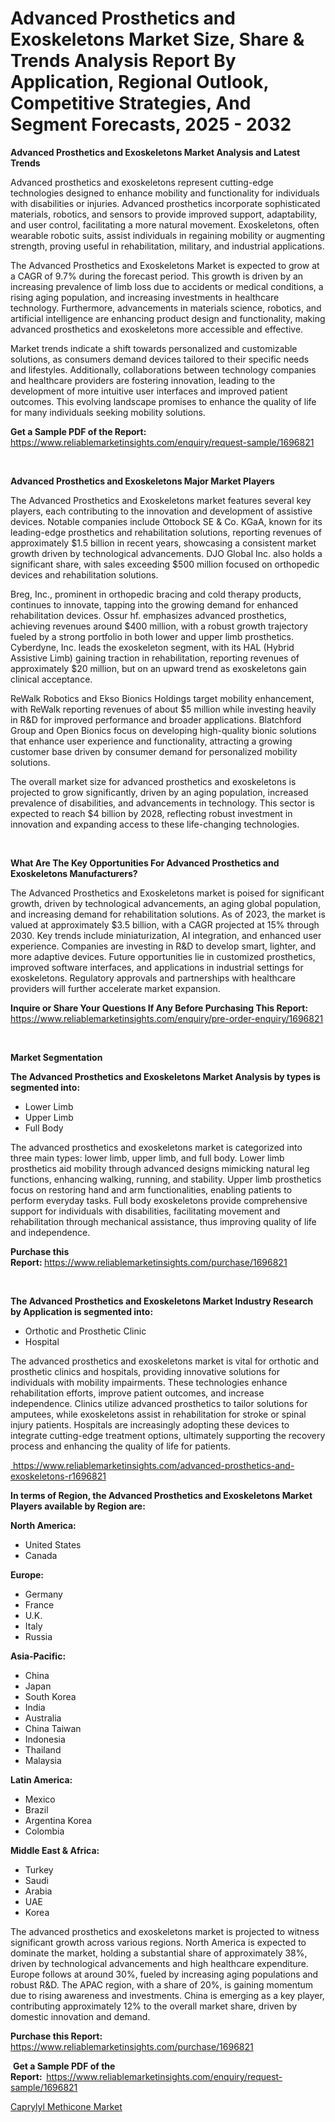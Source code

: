 <p><h1>Advanced Prosthetics and Exoskeletons Market Size, Share & Trends Analysis Report By Application, Regional Outlook, Competitive Strategies, And Segment Forecasts, 2025 - 2032</h1></p><p><strong>Advanced Prosthetics and Exoskeletons Market Analysis and Latest Trends</strong></p>
<p><p>Advanced prosthetics and exoskeletons represent cutting-edge technologies designed to enhance mobility and functionality for individuals with disabilities or injuries. Advanced prosthetics incorporate sophisticated materials, robotics, and sensors to provide improved support, adaptability, and user control, facilitating a more natural movement. Exoskeletons, often wearable robotic suits, assist individuals in regaining mobility or augmenting strength, proving useful in rehabilitation, military, and industrial applications.</p><p>The Advanced Prosthetics and Exoskeletons Market is expected to grow at a CAGR of 9.7% during the forecast period. This growth is driven by an increasing prevalence of limb loss due to accidents or medical conditions, a rising aging population, and increasing investments in healthcare technology. Furthermore, advancements in materials science, robotics, and artificial intelligence are enhancing product design and functionality, making advanced prosthetics and exoskeletons more accessible and effective. </p><p>Market trends indicate a shift towards personalized and customizable solutions, as consumers demand devices tailored to their specific needs and lifestyles. Additionally, collaborations between technology companies and healthcare providers are fostering innovation, leading to the development of more intuitive user interfaces and improved patient outcomes. This evolving landscape promises to enhance the quality of life for many individuals seeking mobility solutions.</p></p>
<p><strong>Get a Sample PDF of the Report:&nbsp;</strong> <a href="https://www.reliablemarketinsights.com/enquiry/request-sample/1696821?utm_campaign=2214&utm_medium=2&utm_source=Github&utm_content=ia&utm_term=27032025&utm_id=advanced-prosthetics-and-exoskeletons">https://www.reliablemarketinsights.com/enquiry/request-sample/1696821</a></p>
<p>&nbsp;</p>
<p><strong>Advanced Prosthetics and Exoskeletons Major Market Players</strong></p>
<p><p>The Advanced Prosthetics and Exoskeletons market features several key players, each contributing to the innovation and development of assistive devices. Notable companies include Ottobock SE & Co. KGaA, known for its leading-edge prosthetics and rehabilitation solutions, reporting revenues of approximately $1.5 billion in recent years, showcasing a consistent market growth driven by technological advancements. DJO Global Inc. also holds a significant share, with sales exceeding $500 million focused on orthopedic devices and rehabilitation solutions.</p><p>Breg, Inc., prominent in orthopedic bracing and cold therapy products, continues to innovate, tapping into the growing demand for enhanced rehabilitation devices. Ossur hf. emphasizes advanced prosthetics, achieving revenues around $400 million, with a robust growth trajectory fueled by a strong portfolio in both lower and upper limb prosthetics. Cyberdyne, Inc. leads the exoskeleton segment, with its HAL (Hybrid Assistive Limb) gaining traction in rehabilitation, reporting revenues of approximately $20 million, but on an upward trend as exoskeletons gain clinical acceptance.</p><p>ReWalk Robotics and Ekso Bionics Holdings target mobility enhancement, with ReWalk reporting revenues of about $5 million while investing heavily in R&D for improved performance and broader applications. Blatchford Group and Open Bionics focus on developing high-quality bionic solutions that enhance user experience and functionality, attracting a growing customer base driven by consumer demand for personalized mobility solutions.</p><p>The overall market size for advanced prosthetics and exoskeletons is projected to grow significantly, driven by an aging population, increased prevalence of disabilities, and advancements in technology. This sector is expected to reach $4 billion by 2028, reflecting robust investment in innovation and expanding access to these life-changing technologies.</p></p>
<p>&nbsp;</p>
<p><strong>What Are The Key Opportunities For Advanced Prosthetics and Exoskeletons Manufacturers?</strong></p>
<p><p>The Advanced Prosthetics and Exoskeletons market is poised for significant growth, driven by technological advancements, an aging global population, and increasing demand for rehabilitation solutions. As of 2023, the market is valued at approximately $3.5 billion, with a CAGR projected at 15% through 2030. Key trends include miniaturization, AI integration, and enhanced user experience. Companies are investing in R&D to develop smart, lighter, and more adaptive devices. Future opportunities lie in customized prosthetics, improved software interfaces, and applications in industrial settings for exoskeletons. Regulatory approvals and partnerships with healthcare providers will further accelerate market expansion.</p></p>
<p><strong>Inquire or Share Your Questions If Any Before Purchasing This Report:</strong> <a href="https://www.reliablemarketinsights.com/enquiry/pre-order-enquiry/1696821?utm_campaign=2214&utm_medium=2&utm_source=Github&utm_content=ia&utm_term=27032025&utm_id=advanced-prosthetics-and-exoskeletons">https://www.reliablemarketinsights.com/enquiry/pre-order-enquiry/1696821</a></p>
<p>&nbsp;</p>
<p><strong>Market Segmentation</strong></p>
<p><strong>The Advanced Prosthetics and Exoskeletons Market Analysis by types is segmented into:</strong></p>
<p><ul><li>Lower Limb</li><li>Upper Limb</li><li>Full Body</li></ul></p>
<p><p>The advanced prosthetics and exoskeletons market is categorized into three main types: lower limb, upper limb, and full body. Lower limb prosthetics aid mobility through advanced designs mimicking natural leg functions, enhancing walking, running, and stability. Upper limb prosthetics focus on restoring hand and arm functionalities, enabling patients to perform everyday tasks. Full body exoskeletons provide comprehensive support for individuals with disabilities, facilitating movement and rehabilitation through mechanical assistance, thus improving quality of life and independence.</p></p>
<p><strong>Purchase this Report:&nbsp;</strong><a href="https://www.reliablemarketinsights.com/purchase/1696821?utm_campaign=2214&utm_medium=2&utm_source=Github&utm_content=ia&utm_term=27032025&utm_id=advanced-prosthetics-and-exoskeletons">https://www.reliablemarketinsights.com/purchase/1696821</a></p>
<p>&nbsp;</p>
<p><strong>The Advanced Prosthetics and Exoskeletons Market Industry Research by Application is segmented into:</strong></p>
<p><ul><li>Orthotic and Prosthetic Clinic</li><li>Hospital</li></ul></p>
<p><p>The advanced prosthetics and exoskeletons market is vital for orthotic and prosthetic clinics and hospitals, providing innovative solutions for individuals with mobility impairments. These technologies enhance rehabilitation efforts, improve patient outcomes, and increase independence. Clinics utilize advanced prosthetics to tailor solutions for amputees, while exoskeletons assist in rehabilitation for stroke or spinal injury patients. Hospitals are increasingly adopting these devices to integrate cutting-edge treatment options, ultimately supporting the recovery process and enhancing the quality of life for patients.</p></p>
<p><a href="https://www.reliablemarketinsights.com/advanced-prosthetics-and-exoskeletons-r1696821?utm_campaign=2214&utm_medium=2&utm_source=Github&utm_content=ia&utm_term=27032025&utm_id=advanced-prosthetics-and-exoskeletons">&nbsp;https://www.reliablemarketinsights.com/advanced-prosthetics-and-exoskeletons-r1696821</a></p>
<p><strong>In terms of Region, the Advanced Prosthetics and Exoskeletons Market Players available by Region are:</strong></p>
<p>
    <p> <strong> North America: </strong>
        <ul>
            <li>United States</li>
            <li>Canada</li>
        </ul>
        </p> 
    <p> <strong> Europe: </strong>
        <ul>
            <li>Germany</li>
            <li>France</li>
            <li>U.K.</li>
            <li>Italy</li>
            <li>Russia</li>
        </ul>
        </p> 
    <p> <strong> Asia-Pacific: </strong>
        <ul>
            <li>China</li>
            <li>Japan</li>
            <li>South Korea</li>
            <li>India</li>
            <li>Australia</li>
            <li>China Taiwan</li>
            <li>Indonesia</li>
            <li>Thailand</li>
            <li>Malaysia</li>
        </ul>
        </p> 
    <p> <strong> Latin America: </strong>
        <ul>
            <li>Mexico</li>
            <li>Brazil</li>
            <li>Argentina Korea</li>
            <li>Colombia</li>
        </ul>
        </p> 
    <p> <strong> Middle East & Africa: </strong>
        <ul>
            <li>Turkey</li>
            <li>Saudi</li>
            <li>Arabia</li>
            <li>UAE</li>
            <li>Korea</li>
        </ul>
    </p>
    </p>
<p><p>The advanced prosthetics and exoskeletons market is projected to witness significant growth across various regions. North America is expected to dominate the market, holding a substantial share of approximately 38%, driven by technological advancements and high healthcare expenditure. Europe follows at around 30%, fueled by increasing aging populations and robust R&D. The APAC region, with a share of 20%, is gaining momentum due to rising awareness and investments. China is emerging as a key player, contributing approximately 12% to the overall market share, driven by domestic innovation and demand.</p></p>
<p><strong>Purchase this Report: </strong><a href="https://www.reliablemarketinsights.com/purchase/1696821?utm_campaign=2214&utm_medium=2&utm_source=Github&utm_content=ia&utm_term=27032025&utm_id=advanced-prosthetics-and-exoskeletons">https://www.reliablemarketinsights.com/purchase/1696821</a></p>
<p>&nbsp;<strong>Get a Sample PDF of the Report:&nbsp;&nbsp;</strong><a href="https://www.reliablemarketinsights.com/enquiry/request-sample/1696821?utm_campaign=2214&utm_medium=2&utm_source=Github&utm_content=ia&utm_term=27032025&utm_id=advanced-prosthetics-and-exoskeletons">https://www.reliablemarketinsights.com/enquiry/request-sample/1696821</a></p>
<p><strong></strong></p>
<p><p><a href="https://github.com/mcfred89/Market-Research-Report-List-1/blob/main/caprylyl-methicone-market.md?utm_campaign=2214&utm_medium=2&utm_source=Github&utm_content=ia&utm_term=27032025&utm_id=advanced-prosthetics-and-exoskeletons">Caprylyl Methicone Market</a></p></p>